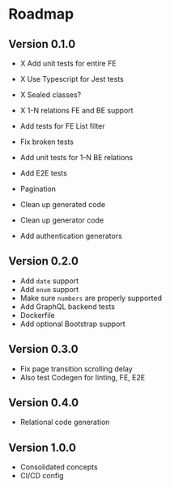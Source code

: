 # Roadmap
## Version 0.1.0
- X Add unit tests for entire FE
- X Use Typescript for Jest tests
- X Sealed classes?
- X 1-N relations FE and BE support

- Add tests for FE List filter
- Fix broken tests
- Add unit tests for 1-N BE relations
- Add E2E tests
- Pagination

- Clean up generated code
- Clean up generator code
- Add authentication generators

## Version 0.2.0
- Add `date` support
- Add `enum` support
- Make sure `numbers` are properly supported
- Add GraphQL backend tests
- Dockerfile
- Add optional Bootstrap support

## Version 0.3.0
- Fix page transition scrolling delay
- Also test Codegen for linting, FE, E2E

## Version 0.4.0
- Relational code generation

## Version 1.0.0
- Consolidated concepts
- CI/CD config
